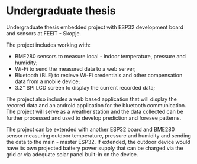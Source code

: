 # Undergraduate thesis
Undergraduate thesis embedded project with ESP32 development board and sensors at FEEIT - Skopje. 

The project includes working with:
- BME280 sensors to measure local - indoor temperature, pressure and humidity;
- Wi-Fi to send the measured data to a web server; 
- Bluetooth (BLE) to recieve Wi-Fi credentials and other compensation data from a mobile device;
- 3.2” SPI LCD screen to display the current recorded data;

The project also includes a web based application that will display the recored data and an android application for the bluetooth communication. The project will serve as a weather station and the data collected can be further processed and used to develop prediction and foresee patterns.

The project can be extended with another ESP32 board and BME280 sensor measuring outdoor temperature, pressure and humidity and sending the data to the main - master ESP32. If extended, the outdoor device would have its own projected battery power supply that can be charged via the grid or via adequate solar panel built-in on the device.
